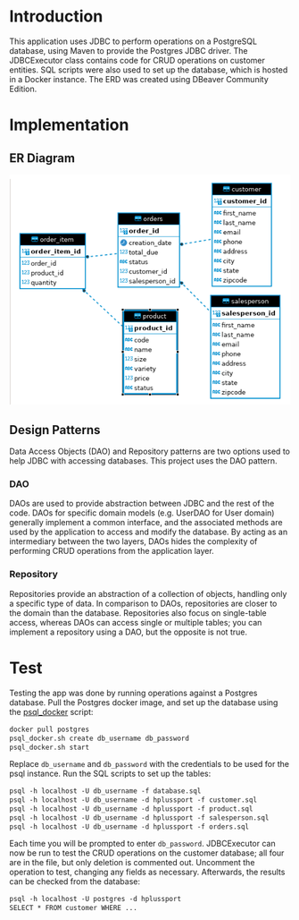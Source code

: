 # Introduction
This application uses JDBC to perform operations on a PostgreSQL database, using Maven to 
provide the Postgres JDBC driver. The JDBCExecutor class contains code for CRUD operations on
customer entities. SQL scripts were also used to set up the database, which is hosted in a Docker 
instance. The ERD was created using DBeaver Community Edition.

# Implementation
## ER Diagram
![](./assets/erd.png "image")

## Design Patterns
Data Access Objects (DAO) and Repository patterns are two options used to help JDBC with accessing
databases. This project uses the DAO pattern.

### DAO
DAOs are used to provide abstraction between JDBC and the rest of the code. DAOs for specific domain
models (e.g. UserDAO for User domain) generally implement a common interface, and the associated
methods are used by the application to access and modify the database. By acting as an intermediary 
between the two layers, DAOs hides the complexity of performing CRUD operations from the application
layer.

### Repository
Repositories provide an abstraction of a collection of objects, handling only a specific type of
data. In comparison to DAOs, repositories are closer to the domain than the database. Repositories 
also focus on single-table access, whereas DAOs can access single or multiple tables; you can 
implement a repository using a DAO, but the opposite is not true. 


# Test
Testing the app was done by running operations against a Postgres database. 
Pull the Postgres docker image, and set up the database using the [psql_docker](https://github.com/jarviscanada/jarvis_data_eng_MaximilianHuang/blob/develop/linux_sql/scripts/psql_docker.sh)
script:
```
docker pull postgres
psql_docker.sh create db_username db_password
psql_docker.sh start
```
Replace `db_username` and `db_password` with the credentials to be used for the psql instance.
Run the SQL scripts to set up the tables:
```
psql -h localhost -U db_username -f database.sql
psql -h localhost -U db_username -d hplussport -f customer.sql
psql -h localhost -U db_username -d hplussport -f product.sql
psql -h localhost -U db_username -d hplussport -f salesperson.sql
psql -h localhost -U db_username -d hplussport -f orders.sql
```
Each time you will be prompted to enter `db_password`. JDBCExecutor can now be run to test the CRUD
operations on the customer database; all four are in the file, but only deletion is commented out.
Uncomment the operation to test, changing any fields as necessary. Afterwards, the results can be
checked from the database:
```
psql -h localhost -U postgres -d hplussport
SELECT * FROM customer WHERE ...
```